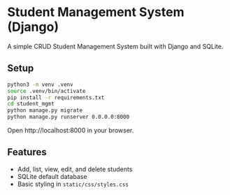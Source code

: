 # Student Management System (Django)

A simple CRUD Student Management System built with Django and SQLite.

## Setup

```bash
python3 -m venv .venv
source .venv/bin/activate
pip install -r requirements.txt
cd student_mgmt
python manage.py migrate
python manage.py runserver 0.0.0.0:8000
```

Open http://localhost:8000 in your browser.

## Features
- Add, list, view, edit, and delete students
- SQLite default database
- Basic styling in `static/css/styles.css`